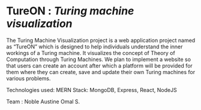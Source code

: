 
# TureON  : *Turing machine visualization*


The Turing Machine Visualization project is a web application project named as
“TureON” which is designed to help individuals understand the inner workings of
a Turing machine. It visualizes the concept of Theory of Computation through
Turing Machines. We plan to implement a website so that users can create an
account after which a platform will be provided for them where they can create,
save and update their own Turing machines for various problems.

Technologies used: MERN Stack: MongoDB, Express, React, NodeJS

Team : 
    Noble Austine
    Omal S.
